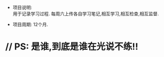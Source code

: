                                    
*  项目说明:  
            用于记录学习过程.
            每周六上传各自学习笔记,相互学习,相互检查,相互监督.
     
*  项目周期:
            12个月.

#   // PS:   是谁,到底是谁在光说不练!!          

